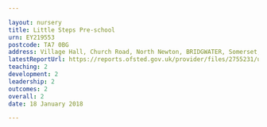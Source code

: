 ```yaml
---

layout: nursery
title: Little Steps Pre-school
urn: EY219553
postcode: TA7 0BG
address: Village Hall, Church Road, North Newton, BRIDGWATER, Somerset, TA7 0BG
latestReportUrl: https://reports.ofsted.gov.uk/provider/files/2755231/urn/EY219553.pdf
teaching: 2
development: 2
leadership: 2
outcomes: 2
overall: 2
date: 18 January 2018

---
```


